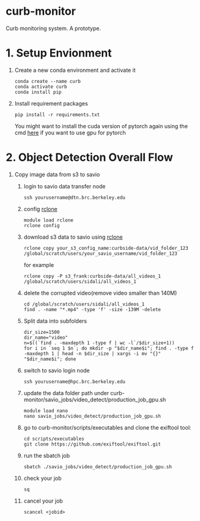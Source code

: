 # curb-monitor
Curb monitoring system. A prototype.

# 1. Setup Envionment

1. Create a new conda environment and activate it
    ```
    conda create --name curb
    conda activate curb
    conda install pip
    ```
2. Install requirement packages
    ```
    pip install -r requirements.txt
    ```
    You might want to install the cuda version of pytorch again using the cmd [here](https://pytorch.org/get-started/locally/) if you want to use gpu for pytorch

# 2. Object Detection Overall Flow

1. Copy image data from s3 to savio
    1. login to savio data transfer node
        ```
        ssh yourusername@dtn.brc.berkeley.edu
        ```
    1. config [rclone](https://rclone.org/s3/) 
        ```
        module load rclone
        rclone config
        ```

    1. download s3 data to savio using [rclone](https://rclone.org/s3/) 
        ```
        rclone copy your_s3_config_name:curbside-data/vid_folder_123 /global/scratch/users/your_savio_username/vid_folder_123
        ```

        for example
        ```
        rclone copy -P s3_frank:curbside-data/all_videos_1 /global/scratch/users/sidali/all_videos_1
        ```
    1. delete the corrupted video(remove video smaller than 140M)
        ```
        cd /global/scratch/users/sidali/all_videos_1
        find . -name "*.mp4" -type 'f' -size -139M -delete
        ```
    1. Split data into subfolders
        ```
        dir_size=1500
        dir_name="video"
        n=$((`find . -maxdepth 1 -type f | wc -l`/$dir_size+1))
        for i in `seq 1 $n`; do mkdir -p "$dir_name$i"; find . -type f -maxdepth 1 | head -n $dir_size | xargs -i mv "{}" "$dir_name$i"; done
        ```
    1. switch to savio login node
        ```
        ssh yourusername@hpc.brc.berkeley.edu
        ```
    1. update the data folder path under curb-monitor/savio_jobs/video_detect/production_job_gpu.sh
        ```
        module load nano
        nano savio_jobs/video_detect/production_job_gpu.sh
        ```

    1. go to curb-monitor/scripts/executables and clone the exiftool tool:
        ```
        cd scripts/executables
        git clone https://github.com/exiftool/exiftool.git
        ```
    1. run the sbatch job
        ```
        sbatch ./savio_jobs/video_detect/production_job_gpu.sh
        ```
    1. check your job
        ```
        sq
        ```
    1. cancel your job 
        ```
        scancel <jobid>
        ```